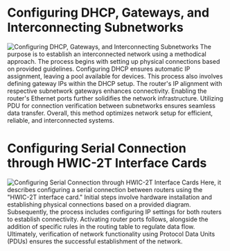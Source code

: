 # Configuring DHCP, Gateways, and Interconnecting Subnetworks

![Configuring DHCP, Gateways, and Interconnecting Subnetworks](https://github.com/HR-Fahim/Data-Communication-and-Networking-Strategies-with-Cisco-Packet-Tracer/assets/66734379/65d877f0-61de-4417-af72-7772513e4075)
The purpose is to establish an interconnected network using a methodical approach. The process begins with setting up physical connections based on provided guidelines. Configuring DHCP ensures automatic IP assignment, leaving a pool available for devices. This process also involves defining gateway IPs within the DHCP setup. The router's IP alignment with respective subnetwork gateways enhances connectivity. Enabling the router's Ethernet ports further solidifies the network infrastructure. Utilizing PDU for connection verification between subnetworks ensures seamless data transfer. Overall, this method optimizes network setup for efficient, reliable, and interconnected systems.

# Configuring Serial Connection through HWIC-2T Interface Cards

![Configuring Serial Connection through HWIC-2T Interface Cards](https://github.com/HR-Fahim/Data-Communication-and-Networking-Strategies-with-Cisco-Packet-Tracer/assets/66734379/2e7cac7c-be6a-4b41-80a1-3d9620e68149)
Here, it describes configuring a serial connection between routers using the "HWIC-2T interface card." Initial steps involve hardware installation and establishing physical connections based on a provided diagram. Subsequently, the process includes configuring IP settings for both routers to establish connectivity. Activating router ports follows, alongside the addition of specific rules in the routing table to regulate data flow. Ultimately, verification of network functionality using Protocol Data Units (PDUs) ensures the successful establishment of the network.
